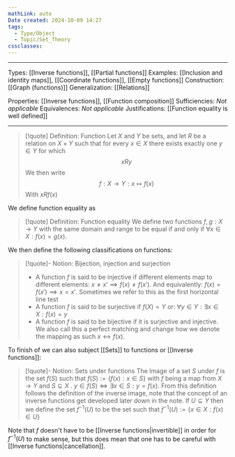 ```yaml
---
mathLink: auto
Date created: 2024-10-09 14:27
tags:
  - Type/Object
  - Topic/Set_Theory
cssclasses:
---
```


---

Types: [[Inverse functions]], [[Partial functions]]
Examples: [[Inclusion and identity maps]], [[Coordinate functions]], [[Empty functions]]
Construction: [[Graph (functions)]]
Generalization: [[Relations]]

Properties: [[Inverse functions]], [[Function composition]]
Sufficiencies: _Not applicable_
Equivalences: _Not applicable_
Justifications: [[Function equality is well defined]]

---  

> [!quote] Definition: Function
>Let $X$ and $Y$ be sets, and let $R$ be a relation on $X\times Y$ such that for every $x\in X$ there exists exactly one $y\in Y$ for which $$ xRy $$We then write $$ f:X\to Y: x\mapsto f(x) $$With $xRf(x)$

We define function equality as

>[!quote] Definition: Function equality
>We define two functions $f,g:X\rightarrow Y$ with the same domain and range to be equal if and only if $\forall x\in X:f(x)=g(x)$.

We then define the following classifications on functions:

>[!quote]- Notion: Bijection, injection and surjection 
>- A function $f$ is said to be injective if different elements map to different elements: $x\neq x'\implies f(x)\neq f(x')$. And equivalently: $f(x)=f(x')\implies x=x'$. Sometimes we refer to this as the first horizontal line test
>- A function $f$ is said to be surjective if $f(X)=Y$ or: $\forall y \in Y:\exists x\in X:f(x)=y$
>- A function $f$ is said to be bijective if it is surjective and injective. We also call this a perfect matching and change how we denote the mapping as such $x\leftrightarrow f(x)$. 

To finish of we can also subject [[Sets]] to functions or [[Inverse functions]]:

>[!quote]- Notion: Sets under functions
>The Image of a set $S$ under $f$ is the set $f(S)$ such that $f(S) := \{f(x):x\in S\}$ with $f$ being a map from $X\rightarrow Y$ and $S\subseteq X$ . $y∈ f(S) \iff \exists x\in S:y = f(x)$. From this definition follows the definition of the inverse image, note that the concept of an inverse functions get developed later down in the note. If $U\subseteq Y$ then we define the set $f^{-1}(U)$ to be the set such that $f^{-1}(U):=\{x\in X: f(x)\in U\}$ 

Note that $f$ doesn't have to be [[Inverse functions|invertible]] in order for $f^{-1}(U)$ to make sense, but this does mean that one has to be careful with [[Inverse functions|cancellation]].

